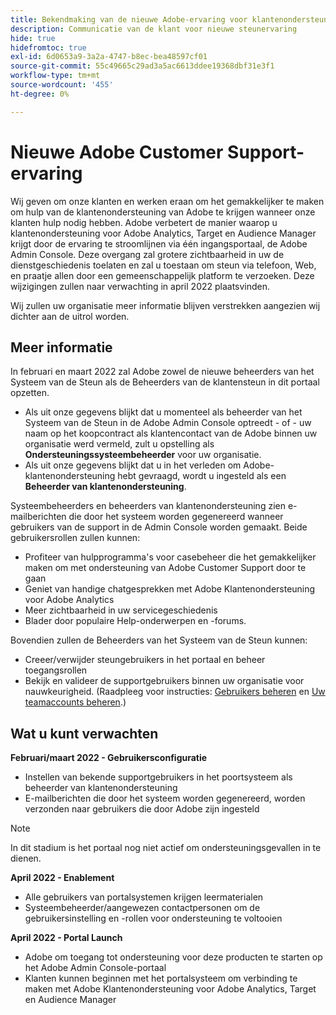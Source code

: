 ```yaml
---
title: Bekendmaking van de nieuwe Adobe-ervaring voor klantenondersteuning
description: Communicatie van de klant voor nieuwe steunervaring
hide: true
hidefromtoc: true
exl-id: 6d0653a9-3a2a-4747-b8ec-bea48597cf01
source-git-commit: 55c49665c29ad3a5ac6613ddee19368dbf31e3f1
workflow-type: tm+mt
source-wordcount: '455'
ht-degree: 0%

---
```


# Nieuwe Adobe Customer Support-ervaring

Wij geven om onze klanten en werken eraan om het gemakkelijker te maken om hulp van de klantenondersteuning van Adobe te krijgen wanneer onze klanten hulp nodig hebben. Adobe verbetert de manier waarop u klantenondersteuning voor Adobe Analytics, Target en Audience Manager krijgt door de ervaring te stroomlijnen via één ingangsportaal, de Adobe Admin Console. Deze overgang zal grotere zichtbaarheid in uw de dienstgeschiedenis toelaten en zal u toestaan om steun via telefoon, Web, en praatje allen door een gemeenschappelijk platform te verzoeken. Deze wijzigingen zullen naar verwachting in april 2022 plaatsvinden.

Wij zullen uw organisatie meer informatie blijven verstrekken aangezien wij dichter aan de uitrol worden.

## Meer informatie

In februari en maart 2022 zal Adobe zowel de nieuwe beheerders van het Systeem van de Steun als de Beheerders van de klantensteun in dit portaal opzetten.

* Als uit onze gegevens blijkt dat u momenteel als beheerder van het Systeem van de Steun in de Adobe Admin Console optreedt - of - uw naam op het koopcontract als klantencontact van de Adobe binnen uw organisatie werd vermeld, zult u opstelling als **Ondersteuningssysteembeheerder** voor uw organisatie.
* Als uit onze gegevens blijkt dat u in het verleden om Adobe-klantenondersteuning hebt gevraagd, wordt u ingesteld als een **Beheerder van klantenondersteuning**.

Systeembeheerders en beheerders van klantenondersteuning zien e-mailberichten die door het systeem worden gegenereerd wanneer gebruikers van de support in de Admin Console worden gemaakt. Beide gebruikersrollen zullen kunnen:

* Profiteer van hulpprogramma&#39;s voor casebeheer die het gemakkelijker maken om met ondersteuning van Adobe Customer Support door te gaan
* Geniet van handige chatgesprekken met Adobe Klantenondersteuning voor Adobe Analytics
* Meer zichtbaarheid in uw servicegeschiedenis
* Blader door populaire Help-onderwerpen en -forums.

Bovendien zullen de Beheerders van het Systeem van de Steun kunnen:

* Creeer/verwijder steungebruikers in het portaal en beheer toegangsrollen
* Bekijk en valideer de supportgebruikers binnen uw organisatie voor nauwkeurigheid. (Raadpleeg voor instructies: [Gebruikers beheren](https://helpx.adobe.com/enterprise/using/users.html) en [Uw teamaccounts beheren](https://helpx.adobe.com/enterprise/using/accounts.html).)

## Wat u kunt verwachten

**Februari/maart 2022 - Gebruikersconfiguratie**

* Instellen van bekende supportgebruikers in het poortsysteem als beheerder van klantenondersteuning
* E-mailberichten die door het systeem worden gegenereerd, worden verzonden naar gebruikers die door Adobe zijn ingesteld

>[!NOTE]
>
>In dit stadium is het portaal nog niet actief om ondersteuningsgevallen in te dienen.

**April 2022 - Enablement**

* Alle gebruikers van portalsystemen krijgen leermaterialen
* Systeembeheerder/aangewezen contactpersonen om de gebruikersinstelling en -rollen voor ondersteuning te voltooien

**April 2022 - Portal Launch**

* Adobe om toegang tot ondersteuning voor deze producten te starten op het Adobe Admin Console-portaal
* Klanten kunnen beginnen met het portalsysteem om verbinding te maken met Adobe Klantenondersteuning voor Adobe Analytics, Target en Audience Manager
